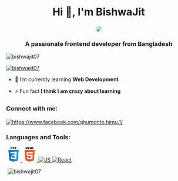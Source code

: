 <h1 align="center">Hi 👋, I'm BishwaJit</h1>

<div align="center">
<img src="https://avatars.githubusercontent.com/u/121635163?v=4" align="center" style=" border-radius: 50%;" />
</div>  
<h3 align="center">A passionate frontend developer from Bangladesh</h3>

<p align="left"> <img src="https://komarev.com/ghpvc/?username=bishwajit07&label=Profile%20views&color=0e75b6&style=flat" alt="bishwajit07" /> </p>

<p align="left"> <a href="https://github.com/ryo-ma/github-profile-trophy"><img src="https://github-profile-trophy.vercel.app/?username=bishwajit07" alt="bishwajit07" /></a> </p>

- 🌱 I’m currently learning **Web Development**

- ⚡ Fun fact **I think I am crazy about learning**

<h3 align="left">Connect with me:</h3>
<p align="left">
<a href="https://fb.com/https://www.facebook.com/ghumonto.himu.1/" target="blank"><img align="center" src="https://raw.githubusercontent.com/rahuldkjain/github-profile-readme-generator/master/src/images/icons/Social/facebook.svg" alt="https://www.facebook.com/ghumonto.himu.1/" height="30" width="40" /></a>
</p>

<h3 align="left">Languages and Tools:</h3>
<p align="left"> <a href="https://www.w3schools.com/css/" target="_blank" rel="noreferrer"> <img src="https://raw.githubusercontent.com/devicons/devicon/master/icons/css3/css3-original-wordmark.svg" alt="css3" width="40" height="40"/> </a> <a href="https://www.w3.org/html/" target="_blank" rel="noreferrer"> <img src="https://raw.githubusercontent.com/devicons/devicon/master/icons/html5/html5-original-wordmark.svg" alt="html5" width="40" height="40"/>  <img src="https://icongr.am/devicon/javascript-original.svg?size=128&color=currentColor" alt="JS" width="40" height="40"/>  <img src="https://icongr.am/devicon/react-original.svg?size=128&color=currentColor" alt="React" width="40" height="40"/> </a> </p>

<p>&nbsp;<img align="center" src="https://github-readme-stats.vercel.app/api?username=bishwajit07&show_icons=true&locale=en" alt="bishwajit07" /></p>
